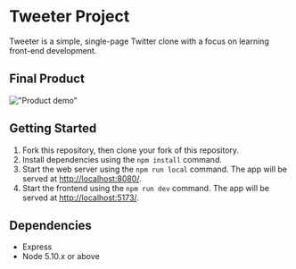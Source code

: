 # Tweeter Project

Tweeter is a simple, single-page Twitter clone with a focus on learning front-end development.

## Final Product

!["Product demo"](https://github.com/vwt604/tweeter/blob/master/docs/tweeter-demo.gif)

## Getting Started

1. Fork this repository, then clone your fork of this repository.
2. Install dependencies using the `npm install` command.
3. Start the web server using the `npm run local` command. The app will be served at <http://localhost:8080/>.
4. Start the frontend using the `npm run dev` command. The app will be served at <http://localhost:5173/>.

## Dependencies

- Express
- Node 5.10.x or above
